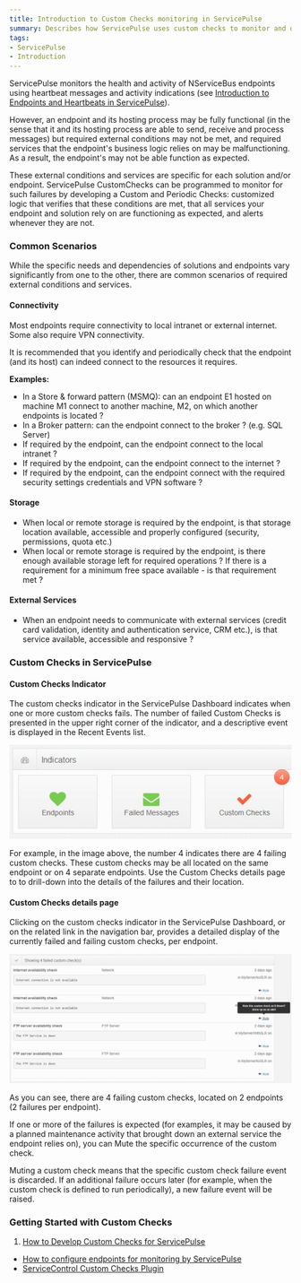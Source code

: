 ```yaml
---
title: Introduction to Custom Checks monitoring in ServicePulse
summary: Describes how ServicePulse uses custom checks to monitor and detect problem that are unique to the solution or endpoint(s) monitored
tags:
- ServicePulse
- Introduction
---
```


ServicePulse monitors the health and activity of NServiceBus endpoints using heartbeat messages and activity indications (see [Introduction to Endpoints and Heartbeats in ServicePulse](http://docs.particular.net/ServicePulse/intro-endpoints-heartbeats)).

However, an endpoint and its hosting process may be fully functional (in the sense that it and its hosting process are able to send, receive and process messages) but required external conditions may not be met, and required services that the endpoint's business logic relies on may be malfunctioning. As a result, the endpoint's may not be able function as expected.

These external conditions and services are specific for each solution and/or endpoint. ServicePulse CustomChecks can be programmed to monitor for such failures by developing a Custom and Periodic Checks: customized logic that verifies that these conditions are met, that all services your endpoint and solution rely on are functioning as expected, and alerts whenever they are not.

### Common Scenarios

While the specific needs and dependencies of solutions and endpoints vary significantly from one to the other, there are common scenarios of required external conditions and services.

#### Connectivity

Most endpoints require connectivity to local intranet or external internet. Some also require VPN connectivity. 

It is recommended that you identify and periodically check that the endpoint (and its host) can indeed connect to the resources it requires. 

**Examples:**

* In a Store & forward pattern (MSMQ): can an endpoint E1 hosted on machine M1 connect to another machine, M2, on which another endpoints is located ?
* In a Broker pattern: can the endpoint connect to the broker ? (e.g. SQL Server) 
* If required by the endpoint, can the endpoint connect to the local intranet ?
* If required by the endpoint, can the endpoint connect to the internet ?  
* If required by the endpoint, can the endpoint connect with the required security settings credentials and VPN software ?  

#### Storage

* When local or remote storage is required by the endpoint, is that storage location available, accessible and properly configured (security, permissions, quota etc.)
* When local or remote storage is required by the endpoint, is there enough available storage left for required operations ? If there is a requirement for a minimum free space available - is that requirement met ?

#### External Services

* When an endpoint needs to communicate with external services (credit card validation, identity and authentication service, CRM etc.), is that service available, accessible and responsive ? 

### Custom Checks in ServicePulse

#### Custom Checks Indicator

The custom checks indicator in the ServicePulse Dashboard indicates when one or more custom checks fails. The number of failed Custom Checks is presented in the upper right corner of the indicator, and a descriptive event is displayed in the Recent Events list.

![Custom Checks](images/custom-checks.jpg)

For example, in the image above, the number 4 indicates there are 4 failing custom checks. These custom checks may be all located on the same endpoint or on 4 separate endpoints. Use the Custom Checks details page to to drill-down into the details of the failures and their location. 

#### Custom Checks details page

Clicking on the custom checks indicator in the ServicePulse Dashboard, or on the related link in the navigation bar, provides a detailed display of the currently failed and failing custom checks, per endpoint.

![Custom Checks Details page](images/custom-checks-details.jpg)

As you can see, there are 4 failing custom checks, located on 2 endpoints (2 failures per endpoint). 

If one or more of the failures is expected (for examples, it may be caused by a planned maintenance activity that brought down an external service the endpoint relies on), you can Mute the specific occurrence of the custom check.

Muting a custom check means that the specific custom check failure event is discarded. If an additional failure occurs later (for example, when the custom check is defined to run periodically), a new failure event will be raised.    
 
### Getting Started with Custom Checks

1. [How to Develop Custom Checks for ServicePulse](/ServicePulse/how-to-develop-custom-checks)
* [How to configure endpoints for monitoring by ServicePulse](/ServicePulse/how-to-configure-endpoints-for-monitoring)
* [ServiceControl Custom Checks Plugin](/ServiceControl/Plugins#servicecontrol-plugin-customchecks)